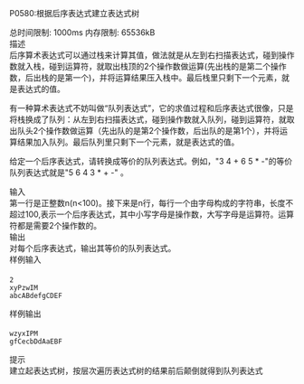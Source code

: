 P0580:根据后序表达式建立表达式树  

总时间限制: 1000ms 内存限制: 65536kB  
描述  
后序算术表达式可以通过栈来计算其值，做法就是从左到右扫描表达式，碰到操作数就入栈，碰到运算符，就取出栈顶的2个操作数做运算(先出栈的是第二个操作数，后出栈的是第一个)，并将运算结果压入栈中。最后栈里只剩下一个元素，就是表达式的值。  

有一种算术表达式不妨叫做“队列表达式”，它的求值过程和后序表达式很像，只是将栈换成了队列：从左到右扫描表达式，碰到操作数就入队列，碰到运算符，就取出队头2个操作数做运算（先出队的是第2个操作数，后出队的是第1个），并将运算结果加入队列。最后队列里只剩下一个元素，就是表达式的值。  

给定一个后序表达式，请转换成等价的队列表达式。例如，"3 4 + 6 5 * -"的等价队列表达式就是"5 6 4 3 * + -" 。  

输入  
第一行是正整数n(n<100)。接下来是n行，每行一个由字母构成的字符串，长度不超过100,表示一个后序表达式，其中小写字母是操作数，大写字母是运算符。运算符都是需要2个操作数的。  
输出  
对每个后序表达式，输出其等价的队列表达式。  
样例输入  
####
    2
    xyPzwIM
    abcABdefgCDEF
样例输出  
####
    wzyxIPM
    gfCecbDdAaEBF
提示  
建立起表达式树，按层次遍历表达式树的结果前后颠倒就得到队列表达式  